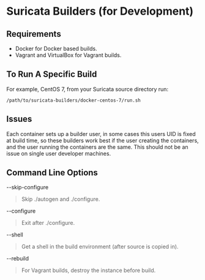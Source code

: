 # Suricata Builders (for Development)

## Requirements

- Docker for Docker based builds.
- Vagrant and VirtualBox for Vagrant builds.

## To Run A Specific Build

For example, CentOS 7, from your Suricata source directory run:

    /path/to/suricata-builders/docker-centos-7/run.sh

## Issues

Each container sets up a builder user, in some cases this users UID is
fixed at build time, so these builders work best if the user creating
the containers, and the user running the containers are the same. This
should not be an issue on single user developer machines.

## Command Line Options

--skip-configure

> Skip ./autogen and ./configure.

--configure

> Exit after ./configure.

--shell

> Get a shell in the build environment (after source is copied in).

--rebuild

> For Vagrant builds, destroy the instance before build.
